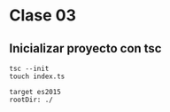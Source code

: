 # Clase 03
## Inicializar proyecto con tsc

```
tsc --init
touch index.ts

target es2015
rootDir: ./
```